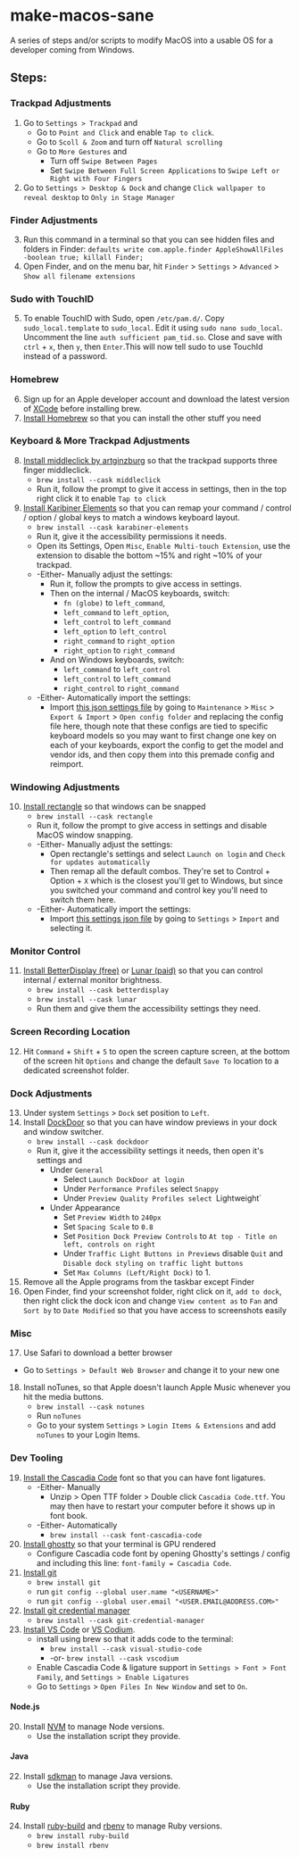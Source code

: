 # make-macos-sane
A series of steps and/or scripts to modify MacOS into a usable OS for a developer coming from Windows.

## Steps:

### Trackpad Adjustments

1. Go to `Settings > Trackpad` and
   * Go to `Point and Click` and enable `Tap to click`.
   * Go to `Scoll & Zoom` and turn off `Natural scrolling`
   * Go to `More Gestures` and
     * Turn off `Swipe Between Pages`
     * Set `Swipe Between Full Screen Applications` to `Swipe Left or Right with Four Fingers`  
2. Go to `Settings > Desktop & Dock` and change `Click wallpaper to reveal desktop` to `Only in Stage Manager`

### Finder Adjustments
3. Run this command in a terminal so that you can see hidden files and folders in Finder: `defaults write com.apple.finder AppleShowAllFiles -boolean true; killall Finder;`
4. Open Finder, and on the menu bar, hit `Finder` > `Settings` > `Advanced` > `Show all filename extensions`

### Sudo with TouchID
5. To enable TouchID with Sudo, open `/etc/pam.d/`. Copy `sudo_local.template` to `sudo_local`. Edit it using `sudo nano sudo_local`. Uncomment the line `auth sufficient pam_tid.so`. Close and save with `ctrl` + `x`, then `y`, then `Enter`.This will now tell sudo to use TouchId instead of a password.

### Homebrew
6. Sign up for an Apple developer account and download the latest version of [XCode](https://developer.apple.com/download/all/?q=xcode) before installing brew.
7. [Install Homebrew](https://brew.sh/) so that you can install the other stuff you need

### Keyboard & More Trackpad Adjustments
8. [Install middleclick by artginzburg](https://github.com/artginzburg/MiddleClick-Sonoma) so that the trackpad supports three finger middleclick.
   * `brew install --cask middleclick`
   * Run it, follow the prompt to give it access in settings, then in the top right click it to enable `Tap to click`
9. [Install Karibiner Elements](https://karabiner-elements.pqrs.org) so that you can remap your command / control / option / global keys to match a windows keyboard layout.
    * `brew install --cask karabiner-elements`
    * Run it, give it the accessibility permissions it needs.
    * Open its Settings, Open `Misc`, `Enable Multi-touch Extension`, use the extension to disable the bottom ~15% and right ~10% of your trackpad.
    * -Either- Manually adjust the settings:
      * Run it, follow the prompts to give access in settings.
      * Then on the internal / MacOS keyboards, switch:
        * `fn (globe)` to `left_command`,
        * `left_command` to `left_option`,
        * `left_control` to `left_command`
        * `left_option` to `left_control`
        * `right_command` to `right_option`
        * `right_option` to `right_command`
      * And on Windows keyboards, switch:
        * `left_command` to `left_control`
        * `left_control` to `left_command`
        * `right_control` to `right_command`
    * -Either- Automatically import the settings:
        * Import [this json settings file](/configs/karabiner-elements/karabiner.json) by going to `Maintenance` > `Misc` > `Export & Import` > `Open config folder` and replacing the config file here, though note that these configs are tied to specific keyboard models so you may want to first change one key on each of your keyboards, export the config to get the model and vendor ids, and then copy them into this premade config and reimport. 

### Windowing Adjustments
10. [Install rectangle](https://rectangleapp.com/) so that windows can be snapped
    * `brew install --cask rectangle`
    * Run it, follow the prompt to give access in settings and disable MacOS window snapping.
    * -Either- Manually adjust the settings:
      * Open  rectangle's settings and select `Launch on login` and `Check for updates automatically`
      * Then remap all the default combos. They're set to Control + Option + `X` which is the closest you'll get to Windows, but since you switched your command and control key you'll need to switch them here.
    * -Either- Automatically import the settings:
      * Import [this settings json file](/configs/rectangle/RectangleConfig.json) by going to `Settings` > `Import` and selecting it.

### Monitor Control
11. [Install BetterDisplay (free)](https://betterdisplay.pro/) or [Lunar (paid)](https://lunar.fyi) so that you can control internal / external monitor brightness.
    *   `brew install --cask betterdisplay`
    *   `brew install --cask lunar`
    *   Run them and give them the accessibility settings they need.
   
### Screen Recording Location
12. Hit `Command` + `Shift` + `5` to open the screen capture screen, at the bottom of the screen hit `Options` and change the default `Save To` location to a dedicated screenshot folder.

### Dock Adjustments
13. Under system `Settings` > `Dock` set position to `Left`.
14. Install [DockDoor](https://github.com/ejbills/DockDoor) so that you can have window previews in your dock and window switcher.
    * `brew install --cask dockdoor`
    * Run it, give it the accessibility settings it needs, then open it's settings and
      * Under `General`
        * Select `Launch DockDoor at login`
        * Under `Performance Profiles` select `Snappy`
        * Under `Preview Quality Profiles select `Lightweight`
      * Under Appearance
        * Set `Preview Width` to `240px`
        * Set `Spacing Scale` to `0.8`
        * Set `Position Dock Preview Controls` to `At top - Title on left, controls on right`
        * Under `Traffic Light Buttons in Previews` disable `Quit` and `Disable dock styling on traffic light buttons`
        * Set `Max Columns (Left/Right Dock)` to 1.
15. Remove all the Apple programs from the taskbar except Finder
16. Open Finder, find your screenshot folder, right click on it, `add to dock`, then right click the dock icon and change `View content as` to `Fan` and `Sort by` to `Date Modified` so that you have access to screenshots easily

### Misc
17. Use Safari to download a better browser
   * Go to `Settings > Default Web Browser` and change it to your new one
18. Install noTunes, so that Apple doesn't launch Apple Music whenever you hit the media buttons. 
    * `brew install --cask notunes`
    * Run `noTunes`
    * Go to your system `Settings` > `Login Items & Extensions` and add `noTunes` to your Login Items.

### Dev Tooling
19. [Install the Cascadia Code](https://github.com/microsoft/cascadia-code/releases) font so that you can have font ligatures.
    * -Either- Manually
      * Unzip > Open TTF folder > Double click `Cascadia Code.ttf`. You may then have to restart your computer before it shows up in font book.
    * -Either- Automatically
      * `brew install --cask font-cascadia-code`
20. [Install ghostty](https://ghostty.org) so that your terminal is GPU rendered
    * Configure Cascadia code font by opening Ghostty's settings / config and including this line: `font-family = Cascadia Code`.
21. [Install git](https://git-scm.com/download/mac)
    * `brew install git`
    * run `git config --global user.name "<USERNAME>"`
    * run `git config --global user.email "<USER.EMAIL@ADDRESS.COM>"`
22. [Install git credential manager](https://github.com/git-ecosystem/git-credential-manager/blob/release/docs/install.md)
    * `brew install --cask git-credential-manager`
23. [Install VS Code](https://code.visualstudio.com/Download) or [VS Codium](https://vscodium.com/).
    * install using brew so that it adds code to the terminal:
      * `brew install --cask visual-studio-code`
      * -or- `brew install --cask vscodium`
    * Enable Cascadia Code & ligature support in `Settings > Font > Font Family`, and `Settings > Enable Ligatures`
    * Go to `Settings` > `Open Files In New Window` and set to `On`.

#### Node.js
20. Install [NVM](https://nvm.sh/) to manage Node versions.
    * Use the installation script they provide.

#### Java
22. Install [sdkman](https://sdkman.io/) to manage Java versions.
    * Use the installation script they provide.

#### Ruby
24. Install [ruby-build](https://github.com/rbenv/ruby-build) and [rbenv](https://github.com/rbenv/rbenv) to manage Ruby versions.
    * `brew install ruby-build`
    * `brew install rbenv`


